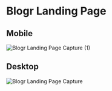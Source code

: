 # Blogr Landing Page

## Mobile
![Blogr Landing Page Capture (1)](https://github.com/Heahl/blogr-landing-page/assets/111843556/04af1ddd-58f7-46ae-84ea-6eb16e256532)

## Desktop
![Blogr Landing Page Capture](https://github.com/Heahl/blogr-landing-page/assets/111843556/69be99f2-0da3-429c-94a1-87af4c6dc900)
